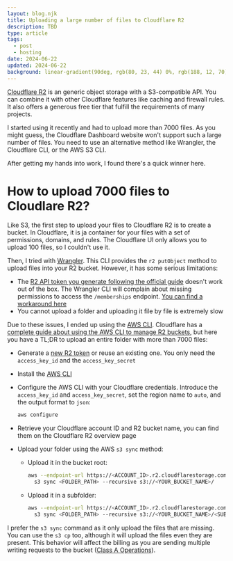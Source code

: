 ```yaml
---
layout: blog.njk
title: Uploading a large number of files to Cloudflare R2
description: TBD
type: article
tags:
  - post
  - hosting
date: 2024-06-22
updated: 2024-06-22
background: linear-gradient(90deg, rgb(80, 23, 44) 0%, rgb(188, 12, 70) 100%);
---
```


[Cloudflare R2](https://developers.cloudflare.com/r2/) is an generic object storage with a S3-compatible API. You can combine it with other Cloudflare features like caching and firewall rules. It also offers a generous free tier that fulfill the requirements of many projects.

I started using it recently and had to upload more than 7000 files. As you might guess, the Cloudflare Dashboard website won't support such a large number of files. You need to use an alternative method like Wrangler, the Cloudflare CLI, or the AWS S3 CLI. 

After getting my hands into work, I found there's a quick winner here.

# How to upload 7000 files to Cloudlare R2?

Like S3, the first step to upload your files to Cloudflare R2 is to create a bucket. In Cloudflare, it is ja container for your files with a set of permissions, domains, and rules. The Cloudflare UI only allows you to upload 100 files, so I couldn't use it.

Then, I tried with [Wrangler](https://developers.cloudflare.com/workers/wrangler/install-and-update/). This CLI provides the `r2 putObject` method to upload files into your R2 bucket. However, it has some serious limitations:

* The [R2 API token you generate following the official guide](https://developers.cloudflare.com/r2/api/s3/tokens/) doesn't work out of the box. The Wrangler CLI will complain about missing permissions to access the `/memberships` endpoint. [You can find a workaround here](https://github.com/cloudflare/workers-sdk/issues/1422#issuecomment-1189496401)
* You cannot upload a folder and uploading it file by file is extremely slow

Due to these issues, I ended up using the [AWS CLI](https://docs.aws.amazon.com/cli/latest/userguide/getting-started-install.html). Cloudflare has a [complete guide about using the AWS CLI to manage R2 buckets](), but here you have a TL;DR to upload an entire folder with more than 7000 files:

* Generate a [new R2 token](https://developers.cloudflare.com/r2/api/s3/tokens/) or reuse an existing one. You only need the `access_key_id` and the `access_key_secret`
* Install the [AWS CLI](https://docs.aws.amazon.com/cli/latest/userguide/getting-started-install.html)
* Configure the AWS CLI with your Cloudflare credentials. Introduce the `access_key_id` and `access_key_secret`, set the region name to `auto`, and the output format to `json`:

  ```bash
  aws configure
  ```
  
* Retrieve your Cloudflare account ID and R2 bucket name, you can find them on the Cloudflare R2 overview page
* Upload your folder using the AWS `s3 sync` method:

  * Upload it in the bucket root:

    ```bash
    aws --endpoint-url https://<ACCOUNT_ID>.r2.cloudflarestorage.com \
      s3 sync <FOLDER_PATH> --recursive s3://<YOUR_BUCKET_NAME>/
    ```
  
  * Upload it in a subfolder:

    ```bash
    aws --endpoint-url https://<ACCOUNT_ID>.r2.cloudflarestorage.com \
      s3 sync <FOLDER_PATH> --recursive s3://<YOUR_BUCKET_NAME>/<SUBFOLDER>
    ```

I prefer the `s3 sync` command as it only upload the files that are missing. You can use the `s3 cp` too, although it will upload the files even they are present. This behavior will affect the billing as you are sending multiple writing requests to the bucket ([Class A Operations](https://developers.cloudflare.com/r2/pricing/)).
